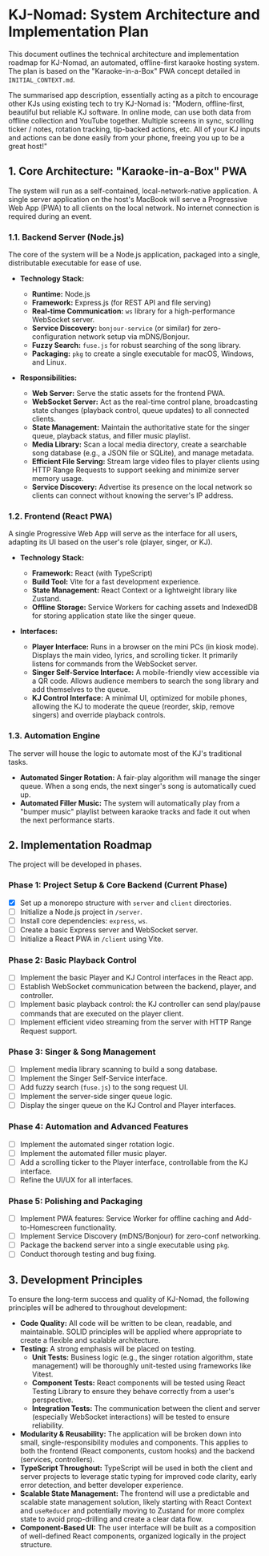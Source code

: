 # KJ-Nomad: System Architecture and Implementation Plan

This document outlines the technical architecture and implementation roadmap for KJ-Nomad, an automated, offline-first karaoke hosting system. The plan is based on the "Karaoke-in-a-Box" PWA concept detailed in `INITIAL_CONTEXT.md`.

The summarised app description, essentially acting as a pitch to encourage other KJs using existing tech to try KJ-Nomad is:
"Modern, offline-first, beautiful but reliable KJ software. In online mode, can use both data from offline collection and YouTube together. Multiple screens in sync, scrolling ticker / notes, rotation tracking, tip-backed actions, etc. All of your KJ inputs and actions can be done easily from your phone, freeing you up to be a great host!"

## 1. Core Architecture: "Karaoke-in-a-Box" PWA

The system will run as a self-contained, local-network-native application. A single server application on the host's MacBook will serve a Progressive Web App (PWA) to all clients on the local network. No internet connection is required during an event.

### 1.1. Backend Server (Node.js)

The core of the system will be a Node.js application, packaged into a single, distributable executable for ease of use.

*   **Technology Stack:**
    *   **Runtime:** Node.js
    *   **Framework:** Express.js (for REST API and file serving)
    *   **Real-time Communication:** `ws` library for a high-performance WebSocket server.
    *   **Service Discovery:** `bonjour-service` (or similar) for zero-configuration network setup via mDNS/Bonjour.
    *   **Fuzzy Search:** `fuse.js` for robust searching of the song library.
    *   **Packaging:** `pkg` to create a single executable for macOS, Windows, and Linux.

*   **Responsibilities:**
    *   **Web Server:** Serve the static assets for the frontend PWA.
    *   **WebSocket Server:** Act as the real-time control plane, broadcasting state changes (playback control, queue updates) to all connected clients.
    *   **State Management:** Maintain the authoritative state for the singer queue, playback status, and filler music playlist.
    *   **Media Library:** Scan a local media directory, create a searchable song database (e.g., a JSON file or SQLite), and manage metadata.
    *   **Efficient File Serving:** Stream large video files to player clients using HTTP Range Requests to support seeking and minimize server memory usage.
    *   **Service Discovery:** Advertise its presence on the local network so clients can connect without knowing the server's IP address.

### 1.2. Frontend (React PWA)

A single Progressive Web App will serve as the interface for all users, adapting its UI based on the user's role (player, singer, or KJ).

*   **Technology Stack:**
    *   **Framework:** React (with TypeScript)
    *   **Build Tool:** Vite for a fast development experience.
    *   **State Management:** React Context or a lightweight library like Zustand.
    *   **Offline Storage:** Service Workers for caching assets and IndexedDB for storing application state like the singer queue.

*   **Interfaces:**
    *   **Player Interface:** Runs in a browser on the mini PCs (in kiosk mode). Displays the main video, lyrics, and scrolling ticker. It primarily listens for commands from the WebSocket server.
    *   **Singer Self-Service Interface:** A mobile-friendly view accessible via a QR code. Allows audience members to search the song library and add themselves to the queue.
    *   **KJ Control Interface:** A minimal UI, optimized for mobile phones, allowing the KJ to moderate the queue (reorder, skip, remove singers) and override playback controls.

### 1.3. Automation Engine

The server will house the logic to automate most of the KJ's traditional tasks.

*   **Automated Singer Rotation:** A fair-play algorithm will manage the singer queue. When a song ends, the next singer's song is automatically cued up.
*   **Automated Filler Music:** The system will automatically play from a "bumper music" playlist between karaoke tracks and fade it out when the next performance starts.

## 2. Implementation Roadmap

The project will be developed in phases.

### Phase 1: Project Setup & Core Backend (Current Phase)

*   [x] Set up a monorepo structure with `server` and `client` directories.
*   [ ] Initialize a Node.js project in `/server`.
*   [ ] Install core dependencies: `express`, `ws`.
*   [ ] Create a basic Express server and WebSocket server.
*   [ ] Initialize a React PWA in `/client` using Vite.

### Phase 2: Basic Playback Control

*   [ ] Implement the basic Player and KJ Control interfaces in the React app.
*   [ ] Establish WebSocket communication between the backend, player, and controller.
*   [ ] Implement basic playback control: the KJ controller can send play/pause commands that are executed on the player client.
*   [ ] Implement efficient video streaming from the server with HTTP Range Request support.

### Phase 3: Singer & Song Management

*   [ ] Implement media library scanning to build a song database.
*   [ ] Implement the Singer Self-Service interface.
*   [ ] Add fuzzy search (`fuse.js`) to the song request UI.
*   [ ] Implement the server-side singer queue logic.
*   [ ] Display the singer queue on the KJ Control and Player interfaces.

### Phase 4: Automation and Advanced Features

*   [ ] Implement the automated singer rotation logic.
*   [ ] Implement the automated filler music player.
*   [ ] Add a scrolling ticker to the Player interface, controllable from the KJ interface.
*   [ ] Refine the UI/UX for all interfaces.

### Phase 5: Polishing and Packaging

*   [ ] Implement PWA features: Service Worker for offline caching and Add-to-Homescreen functionality.
*   [ ] Implement Service Discovery (mDNS/Bonjour) for zero-conf networking.
*   [ ] Package the backend server into a single executable using `pkg`.
*   [ ] Conduct thorough testing and bug fixing.

## 3. Development Principles

To ensure the long-term success and quality of KJ-Nomad, the following principles will be adhered to throughout development:

*   **Code Quality:** All code will be written to be clean, readable, and maintainable. SOLID principles will be applied where appropriate to create a flexible and scalable architecture.
*   **Testing:** A strong emphasis will be placed on testing.
    *   **Unit Tests:** Business logic (e.g., the singer rotation algorithm, state management) will be thoroughly unit-tested using frameworks like Vitest.
    *   **Component Tests:** React components will be tested using React Testing Library to ensure they behave correctly from a user's perspective.
    *   **Integration Tests:** The communication between the client and server (especially WebSocket interactions) will be tested to ensure reliability.
*   **Modularity & Reusability:** The application will be broken down into small, single-responsibility modules and components. This applies to both the frontend (React components, custom hooks) and the backend (services, controllers).
*   **TypeScript Throughout:** TypeScript will be used in both the client and server projects to leverage static typing for improved code clarity, early error detection, and better developer experience.
*   **Scalable State Management:** The frontend will use a predictable and scalable state management solution, likely starting with React Context and `useReducer` and potentially moving to Zustand for more complex state to avoid prop-drilling and create a clear data flow.
*   **Component-Based UI:** The user interface will be built as a composition of well-defined React components, organized logically in the project structure.

